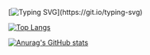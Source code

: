 [![Typing SVG](https://readme-typing-svg.herokuapp.com?color=%2336BCF7&lines=Hello!+This+is+my+github!)](https://git.io/typing-svg)


[![Top Langs](https://github-readme-stats.vercel.app/api/top-langs/?username=anuraghazra&layout=compact)](https://github.com/anuraghazra/github-readme-stats)


[![Anurag's GitHub stats](https://github-readme-stats.vercel.app/api?username=MakerScript)](https://github.com/MakerScript/github-readme-stats)
